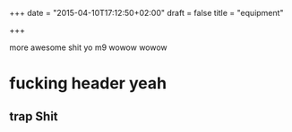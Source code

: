 +++
date = "2015-04-10T17:12:50+02:00"
draft = false
title = "equipment"

+++

more awesome shit yo m9 wowow wowow 

# fucking header yeah

## trap Shit 

